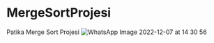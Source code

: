 # MergeSortProjesi
Patika Merge Sort Projesi
![WhatsApp Image 2022-12-07 at 14 30 56](https://user-images.githubusercontent.com/116077384/206168826-31f831f5-209e-4a33-a281-878bd61c1cb0.jpeg)
